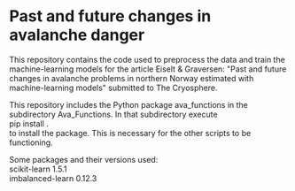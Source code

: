 # Past and future changes in avalanche danger
This repository contains the code used to preprocess the data and train the machine-learning models for the article Eiselt & Graversen: "Past and future changes in avalanche problems in northern Norway estimated with machine-learning models" submitted to The Cryosphere.

This repository includes the Python package ava_functions in the subdirectory Ava_Functions. In that subdirectory execute <br>
pip install . <br>
to install the package. This is necessary for the other scripts to be functioning.

Some packages and their versions used: <br>
scikit-learn 1.5.1 <br>
imbalanced-learn 0.12.3 <br>
